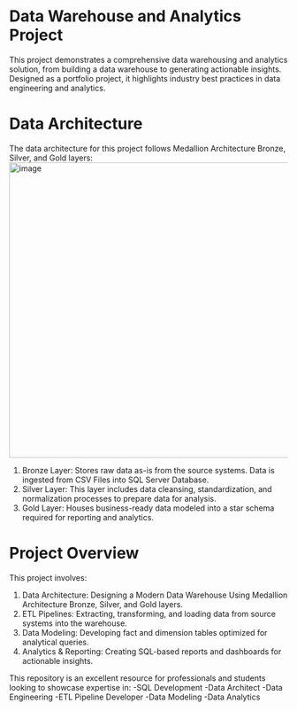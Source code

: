 # Data Warehouse and Analytics Project

This project demonstrates a comprehensive data warehousing and analytics solution, from building a data warehouse to generating actionable insights. Designed as a portfolio project, it highlights industry best practices in data engineering and analytics.

# Data Architecture
The data architecture for this project follows Medallion Architecture Bronze, Silver, and Gold layers:
<img width="1022" height="533" alt="image" src="https://github.com/user-attachments/assets/a2bb55af-f545-43a6-85d9-40debfdaafa4" />
1. Bronze Layer: Stores raw data as-is from the source systems. Data is ingested from CSV Files into SQL Server Database.
2. Silver Layer: This layer includes data cleansing, standardization, and normalization processes to prepare data for analysis.
3. Gold Layer: Houses business-ready data modeled into a star schema required for reporting and analytics.

# Project Overview
This project involves:
1. Data Architecture: Designing a Modern Data Warehouse Using Medallion Architecture Bronze, Silver, and Gold layers.
2. ETL Pipelines: Extracting, transforming, and loading data from source systems into the warehouse.
3. Data Modeling: Developing fact and dimension tables optimized for analytical queries.
4. Analytics & Reporting: Creating SQL-based reports and dashboards for actionable insights.

This repository is an excellent resource for professionals and students looking to showcase expertise in:
-SQL Development
-Data Architect
-Data Engineering
-ETL Pipeline Developer
-Data Modeling
-Data Analytics


